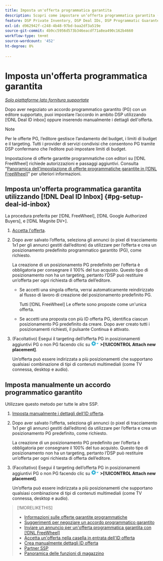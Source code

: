 ```yaml
---
title: Imposta un'offerta programmatica garantita
description: Scopri come impostare un’offerta programmatica garantita (PG) negoziata con un editore.
feature: DSP Private Inventory, DSP Deal IDs, DSP Programmatic Guaranteed Deals
exl-id: d962942f-c248-4b48-97bd-baa2df3a519e
source-git-commit: 4b9cc5956d573b346eacdf71a8ea490c162b4660
workflow-type: tm+mt
source-wordcount: '452'
ht-degree: 0%

---
```


# Imposta un&#39;offerta programmatica garantita

*[Solo piattaforme lato fornitura supportate](programmatic-guaranteed-about.md)*

Dopo aver negoziato un accordo programmatico garantito (PG) con un editore supportato, puoi impostare l’accordo in ambito DSP utilizzando [!DNL Deal ID inbox] oppure inserendo manualmente i dettagli dell&#39;offerta.

>[!NOTE]
>
> Per le offerte PG, l’editore gestisce l’andamento del budget, i limiti di budget e il targeting. Tutti i provider di servizi condivisi che consentono PG tramite DSP confermano che l’editore può impostare limiti di budget.
>
> Impostazione di offerte garantite programmatiche con editori su [!DNL FreeWheel] richiede autorizzazioni e passaggi aggiuntivi. Consulta &quot;[Panoramica dell’impostazione di offerte programmatiche garantite in [!DNL FreeWheel]](freewheel-overview.md)&quot; per ulteriori informazioni.

## Imposta un&#39;offerta programmatica garantita utilizzando [!DNL Deal ID Inbox] {#pg-setup-deal-id-inbox}

La procedura preferita per [!DNL FreeWheel], [!DNL Google Authorized Buyers], e [!DNL Magnite DV+].

1. [Accetta l&#39;offerta](deal-id-inbox-accept.md).

1. Dopo aver salvato l’offerta, seleziona gli annunci (o pixel di tracciamento 1x1 per gli annunci gestiti dall’editore) da utilizzare per l’offerta e crea un posizionamento predefinito programmatico garantito (PG), come richiesto.

   La creazione di un posizionamento PG predefinito per l’offerta è obbligatoria per consegnare il 100% del tuo acquisto. Questo tipo di posizionamento non ha un targeting, pertanto l’DSP può restituire un’offerta per ogni richiesta di offerta dell’editore.

   * Se accetti una singola offerta, verrai automaticamente reindirizzato al flusso di lavoro di creazione del posizionamento predefinito PG.

     Tutti [!DNL FreeWheel] Le offerte sono proposte come un&#39;unica offerta.

   * Se accetti una proposta con più ID offerta PG, identifica ciascun posizionamento PG predefinito da creare. Dopo aver creato tutti i posizionamenti richiesti, il pulsante Continua è attivato.

1. (Facoltativo) Esegui il targeting dell’offerta PG in posizionamenti aggiuntivi PG o non PG facendo clic su ![Menu Opzioni](/help/dsp/assets/options-menu.png) **>[!UICONTROL Attach new placement]**.

   Un’offerta può essere indirizzata a più posizionamenti che supportano qualsiasi combinazione di tipi di contenuti multimediali (come TV connessa, desktop e audio).

## Imposta manualmente un accordo programmatico garantito

Utilizzare questo metodo per tutte le altre SSP.

1. [Imposta manualmente i dettagli dell’ID offerta](deal-id-create.md).

1. Dopo aver salvato l’offerta, seleziona gli annunci (o pixel di tracciamento 1x1 per gli annunci gestiti dall’editore) da utilizzare per l’offerta e crea un posizionamento PG predefinito, come richiesto.

   La creazione di un posizionamento PG predefinito per l’offerta è obbligatoria per consegnare il 100% del tuo acquisto. Questo tipo di posizionamento non ha un targeting, pertanto l’DSP può restituire un’offerta per ogni richiesta di offerta dell’editore.

1. (Facoltativo) Esegui il targeting dell’offerta PG in posizionamenti aggiuntivi PG o non PG facendo clic su ![Menu Opzioni](/help/dsp/assets/options-menu.png) **>[!UICONTROL Attach new placement]**.

   Un’offerta può essere indirizzata a più posizionamenti che supportano qualsiasi combinazione di tipi di contenuti multimediali (come TV connessa, desktop e audio).

>[!MORELIKETHIS]
>
>* [Informazioni sulle offerte garantite programmatiche](programmatic-guaranteed-about.md)
>* [Suggerimenti per negoziare un accordo programmatico garantito](/help/dsp/inventory/programmatic-guaranteed-tips.md)
>* [Inviare un annuncio per un&#39;offerta programmatica garantita con [!DNL FreeWheel]](freewheel-submit.md)
>* [Accetta un&#39;offerta nella casella in entrata dell&#39;ID offerta](deal-id-inbox-accept.md)
>* [Crea manualmente dettagli ID offerta](deal-id-create.md)
>* [Partner SSP](ssp-partners.md)
>* [Panoramica delle funzioni di magazzino](inventory-overview.md)
